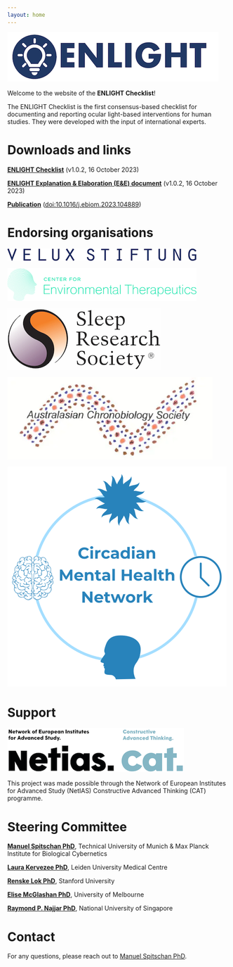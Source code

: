 ```yaml
---
layout: home
---
```


![ENLIGHT Logo](logo.png)

Welcome to the website of the **ENLIGHT Checklist**!

The ENLIGHT Checklist is the first consensus-based checklist for documenting and reporting ocular light-based interventions for human studies. They were developed with the input of international experts.


Downloads and links
===================

**[ENLIGHT Checklist](https://github.com/ENLIGHT-Project/ENLIGHT-Checklist/blob/06ee653046cffe833753028c2b4bc71cdb6a711b/1.0.2/ENLIGHT_Checklist_Release_1.0.2_20231016.pdf)** (v1.0.2, 16 October 2023)

**[ENLIGHT Explanation & Elaboration (E&E) document](https://github.com/ENLIGHT-Project/ENLIGHT-Checklist/blob/06ee653046cffe833753028c2b4bc71cdb6a711b/1.0.2/ENLIGHT_E%26E_Release_1.0.2_20231016.pdf)** (v1.0.2, 16 October 2023)

**[Publication](https://doi.org/10.1016/j.ebiom.2023.104889)** ([doi:10.1016/j.ebiom.2023.104889](https://doi.org/10.1016/j.ebiom.2023.104889))


Endorsing organisations
=======================

[![VELUX Stiftung](logo_velux.png)](https://veluxstiftung.ch/)

[![CET Logo](logo_cet.png)](https://cet.org/)

[![SRS Logo](logo_srs.jpg)](https://sleepresearchsociety.org/)

[![ACS Logo](logo_acs.png)](https://australasianchronobiologysociety.org/)

[![CMHN Logo](logo_cmhn.png)](https://www.circadianmentalhealth.org/)

Support
==================

[![NETIAS CAT](logo_netias.png)](http://netias.science/project_constructive-advanced-thinking)

This project was made possible through the Network of European Institutes for Advanced Study (NetIAS) Constructive Advanced Thinking (CAT) programme.


Steering Committee
==================

**[Manuel Spitschan PhD](https://www.professoren.tum.de/en/spitschan-manuel)**, Technical University of Munich & Max Planck Institute for Biological Cybernetics

**[Laura Kervezee PhD](https://ccb.lumc.nl/research/circadian-clocks-99/laura-kervezee-374)**, Leiden University Medical Centre

**[Renske Lok PhD](https://profiles.stanford.edu/renske-lok)**, Stanford University

**[Elise McGlashan PhD](https://findanexpert.unimelb.edu.au/profile/1030083-elise-mcglashan)**, University of Melbourne

**[Raymond P. Najjar PhD](https://discovery.nus.edu.sg/9565-raymond-najjar)**, National University of Singapore

Contact
=======

For any questions, please reach out to [Manuel Spitschan PhD](mailto:manuel.spitschan@tum.de).
